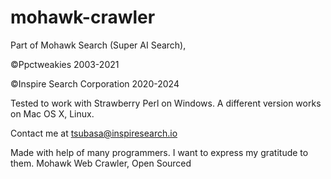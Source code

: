 # mohawk-crawler
Part of Mohawk Search (Super AI Search),

©Ppctweakies 2003-2021

©Inspire Search Corporation 2020-2024

Tested to work with Strawberry Perl on Windows. A different version works on Mac OS X, Linux. 

Contact me at tsubasa@inspiresearch.io

Made with help of many programmers. I want to express my gratitude to them.
Mohawk Web Crawler, Open Sourced
